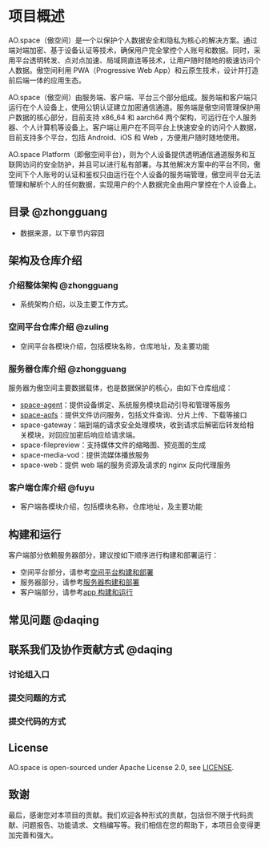 # 项目概述

AO.space（傲空间）是一个以保护个人数据安全和隐私为核心的解决方案。通过端对端加密、基于设备认证等技术，确保用户完全掌控个人账号和数据。同时，采用平台透明转发、点对点加速、局域网直连等技术，让用户随时随地的极速访问个人数据。傲空间利用 PWA（Progressive Web App）和云原生技术，设计并打造前后端一体的应用生态。

AO.space（傲空间）由服务端、客户端、平台三个部分组成。服务端和客户端只运行在个人设备上，使用公钥认证建立加密通信通道。服务端是傲空间管理保护用户数据的核心部分，目前支持 x86_64 和 aarch64 两个架构，可运行在个人服务器、个人计算机等设备上。客户端让用户在不同平台上快速安全的访问个人数据，目前支持多个平台，包括 Android、iOS 和 Web ，方便用户随时随地使用。

AO.space Platform（即傲空间平台），则为个人设备提供透明通信通道服务和互联网访问的安全防护，并且可以进行私有部署。与其他解决方案中的平台不同，傲空间下个人账号的认证和鉴权只由运行在个人设备的服务端管理，傲空间平台无法管理和解析个人的任何数据，实现用户的个人数据完全由用户掌控在个人设备上。

## 目录 @zhongguang

- 数据来源，以下章节内容囧

## 架构及仓库介绍

### 介绍整体架构 @zhongguang

- 系统架构介绍，以及主要工作方式。

### 空间平台仓库介绍  @zuling

- 空间平台各模块介绍，包括模块名称，仓库地址，及主要功能

### 服务器仓库介绍 @zhongguang

服务器为傲空间主要数据载体，也是数据保护的核心，由如下仓库组成：
  
- [space-agent](./server/space-agent/)：提供设备绑定、系统服务模块启动引导和管理等服务
- [space-aofs](./server/space-aofs/)：提供文件访问服务，包括文件查询、分片上传、下载等接口
- space-gateway：端到端的请求安全处理模块，收到请求后解密后转发给相关模块，对回应加密后响应给请求端。
- space-filepreview：支持媒体文件的缩略图、预览图的生成
- space-media-vod：提供流媒体播放服务
- space-web：提供 web 端的服务资源及请求的 nginx 反向代理服务

### 客户端仓库介绍 @fuyu

- 客户端各模块介绍，包括模块名称，仓库地址，及主要功能

## 构建和运行

客户端部分依赖服务器部分，建议按如下顺序进行构建和部署运行：

- 空间平台部分，请参考[空间平台构建和部署](./platform/README.md)
- 服务器部分，请参考[服务器构建和部署](./server/README.md)
- 客户端部分，请参考[app 构建和运行](./client/README.md)

## 常见问题  @daqing

## 联系我们及协作贡献方式  @daqing

### 讨论组入口

### 提交问题的方式

### 提交代码的方式

## License

AO.space is open-sourced under Apache License 2.0, see [LICENSE](xxx).

## 致谢

最后，感谢您对本项目的贡献。我们欢迎各种形式的贡献，包括但不限于代码贡献、问题报告、功能请求、文档编写等。我们相信在您的帮助下，本项目会变得更加完善和强大。
